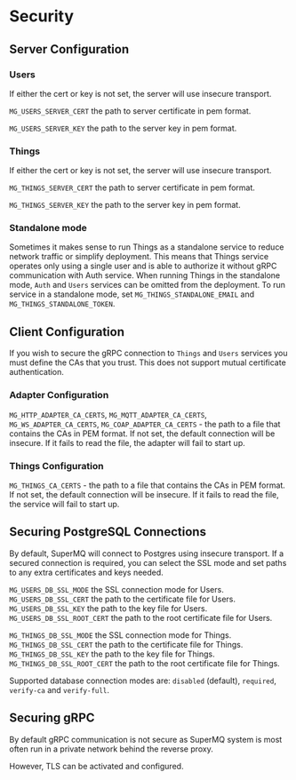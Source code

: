# Security

## Server Configuration

### Users

If either the cert or key is not set, the server will use insecure transport.

`MG_USERS_SERVER_CERT` the path to server certificate in pem format.

`MG_USERS_SERVER_KEY` the path to the server key in pem format.

### Things

If either the cert or key is not set, the server will use insecure transport.

`MG_THINGS_SERVER_CERT` the path to server certificate in pem format.

`MG_THINGS_SERVER_KEY` the path to the server key in pem format.

### Standalone mode

Sometimes it makes sense to run Things as a standalone service to reduce network traffic or simplify deployment. This means that Things service operates only using a single user and is able to authorize it without gRPC communication with Auth service. When running Things in the standalone mode, `Auth` and `Users` services can be omitted from the deployment.
To run service in a standalone mode, set `MG_THINGS_STANDALONE_EMAIL` and `MG_THINGS_STANDALONE_TOKEN`.

## Client Configuration

If you wish to secure the gRPC connection to `Things` and `Users` services you must define the CAs that you trust. This does not support mutual certificate authentication.

### Adapter Configuration

`MG_HTTP_ADAPTER_CA_CERTS`, `MG_MQTT_ADAPTER_CA_CERTS`, `MG_WS_ADAPTER_CA_CERTS`, `MG_COAP_ADAPTER_CA_CERTS` - the path to a file that contains the CAs in PEM format. If not set, the default connection will be insecure. If it fails to read the file, the adapter will fail to start up.

### Things Configuration

`MG_THINGS_CA_CERTS` - the path to a file that contains the CAs in PEM format. If not set, the default connection will be insecure. If it fails to read the file, the service will fail to start up.

## Securing PostgreSQL Connections

By default, SuperMQ will connect to Postgres using insecure transport.
If a secured connection is required, you can select the SSL mode and set paths to any extra certificates and keys needed.

`MG_USERS_DB_SSL_MODE` the SSL connection mode for Users.
`MG_USERS_DB_SSL_CERT` the path to the certificate file for Users.
`MG_USERS_DB_SSL_KEY` the path to the key file for Users.
`MG_USERS_DB_SSL_ROOT_CERT` the path to the root certificate file for Users.

`MG_THINGS_DB_SSL_MODE` the SSL connection mode for Things.
`MG_THINGS_DB_SSL_CERT` the path to the certificate file for Things.
`MG_THINGS_DB_SSL_KEY` the path to the key file for Things.
`MG_THINGS_DB_SSL_ROOT_CERT` the path to the root certificate file for Things.

Supported database connection modes are: `disabled` (default), `required`, `verify-ca` and `verify-full`.

## Securing gRPC

By default gRPC communication is not secure as SuperMQ system is most often run in a private network behind the reverse proxy.

However, TLS can be activated and configured.
